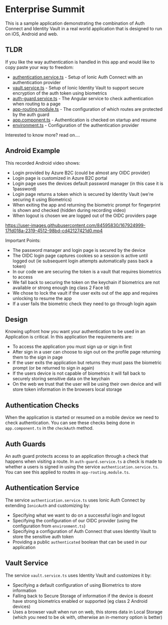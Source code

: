 # Enterprise Summit

This is a sample application demonstrating the combination of Auth Connect and Identity Vault in a real world application that is designed to run on iOS, Android and web.

## TLDR

If you like the way authentication is handled in this app and would like to copy paste your way to freedom:
- [authentication.service.ts](src/app/services/authentication.service.ts) - Setup of Ionic Auth Connect with an authentication provider
- [vault.service.ts](src/app/services/vault.service.ts) - Setup of Ionic Identity Vault to support secure encryption of the auth token using biometrics
- [auth-guard.service.ts](src/app/services/auth-guard.service.ts) - The Angular service to check authentication when routing to a page
- [app-routing.module.ts](src/app/app-routing.module.ts) - The configuration of which routes are protected by the auth guard
- [app.component.ts](src/app/app.component.ts) - Authentication is checked on startup and resume
- [environment.ts](src/environments/environment.ts) - Configuration of the authentication provider

Interested to know more? read on....


## Android Example
This recorded Android video shows:
- Login provided by Azure B2C (could be almost any OIDC provider)
- Login page is customized in Azure B2C portal
- Login page uses the devices default password manager (in this case it is 1password)
- Login page returns a token which is secured by Identity Vault (we're securing it using Biometrics)
- When exiting the app and returning the biometric prompt for fingerprint is shown and checked (hidden during recording video)
- When logout is chosen we are logged out of the OIDC providers page

https://user-images.githubusercontent.com/84595830/167924999-17fd018a-2319-4512-98bd-cd42127421d0.mp4

Important Points:
- The password manager and login page is secured by the device
- The OIDC login page captures cookies so a session is active until logged out (ie subsequent login attempts automatically pass back a token)
- In our code we are securing the token is a vault that requires biometrics to access
- We fall back to securing the token on the keychain if biometrics are not available or strong enough (eg class 2 Face Id)
- We chose to lock the vault if the user exits out of the app and requires unlocking to resume the app
- If a user fails the biometric check they need to go through login again

## Design

Knowing upfront how you want your authentication to be used in an Application is critical. In this application the requirements are:

- To access the application you must sign up or sign in first
- After sign in a user can choose to sign out on the profile page returning them to the sign in page
- If the user exits the application but returns they must pass the biometric prompt (or be returned to sign in again)
- If the users device is not capable of biometrics it will fall back to securely storing sensitive data on the keychain
- On the web we trust that the user will be using their own device and will store token information in the browsers local storage

## Authentication Checks

When the application is started or resumed on a mobile device we need to check authentication. You can see these checks being done in `app.component.ts` in the `checkAuth` method.

## Auth Guards

An auth guard protects access to an application through a check that happens when visiting a route. In `auth-guard.service.ts` a check is made to whether a users is signed in using the service `authentication.service.ts`. You can see this applied to routes in `app-routing.module.ts`.

## Authentication Service

The service `authentication.service.ts` uses Ionic Auth Connect by extending `IonicAuth` and customizing by:
- Specifying what we want to do on a successful login and logout
- Specifying the configuration of our OIDC provider (using the configuration from `environment.ts`)
- Specifying a configuration of Auth Connect that uses Identity Vault to store the sensitive auth token
- Providing a public `authenticated` boolean that can be used in our application

## Vault Service

The service `vault.service.ts` uses Identity Vault and customizes it by:
- Specifying a default configuration of using Biometrics to store information
- Falling back to Secure Storage of information if the device is doesnt have strong biometrics enabled or supported (eg class 2 Android devices)
- Uses a browser vault when run on web, this stores data in Local Storage (which you need to be ok with, otherwise an in-memory option is better)
